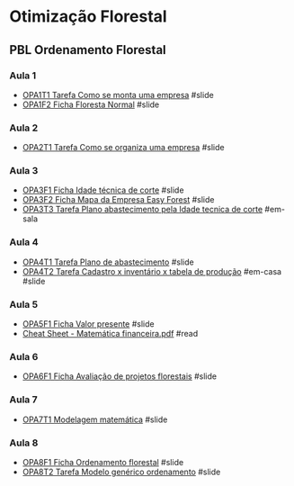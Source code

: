 # Otimização Florestal

## PBL Ordenamento Florestal

### Aula 1

- [OPA1T1 Tarefa Como se monta uma empresa](https://htmlpreview.github.io/?https://github.com/Gorgens/otimizacao/blob/main/pbl%20ordenamento/OPA1T1%20Tarefa%20Como%20se%20monta%20uma%20empresa/index.html) #slide
- [OPA1F2 Ficha Floresta Normal](https://htmlpreview.github.io/?https://github.com/Gorgens/otimizacao/blob/main/pbl%20ordenamento/OPA1F2%20Ficha%20Floresta%20Normal/index.html) #slide

### Aula 2

- [OPA2T1 Tarefa Como se organiza uma empresa](https://htmlpreview.github.io/?https://github.com/Gorgens/otimizacao/blob/main/pbl%20ordenamento/OPA2T1%20Tarefa%20Como%20se%20organiza%20uma%20empresa/index.html) #slide

### Aula 3

- [OPA3F1 Ficha Idade técnica de corte](https://htmlpreview.github.io/?https://github.com/Gorgens/otimizacao/blob/main/pbl%20ordenamento/OPA3F1%20Ficha%20Idade%20tecnica%20de%20corte/index.html) #slide
- [OPA3F2 Ficha Mapa da Empresa Easy Forest](https://htmlpreview.github.io/?https://github.com/Gorgens/otimizacao/blob/main/pbl%20ordenamento/OPA3F2%20Ficha%20Mapa%20da%20Empresa%20Easy%20Forest/index.html) #slide
- [OPA3T3 Tarefa Plano abastecimento pela Idade tecnica de corte](https://htmlpreview.github.io/?https://github.com/Gorgens/otimizacao/blob/main/pbl%20ordenamento/OPA3T3%20Tarefa%20Plano%20abastecimento%20pela%20Idade%20tecnica%20de%20corte/index.html) #em-sala 

### Aula 4
- [OPA4T1 Tarefa Plano de abastecimento](https://htmlpreview.github.io/?https://github.com/Gorgens/otimizacao/blob/main/pbl%20ordenamento/OPA4T1%20Tarefa%20Plano%20de%20abastecimento/index.html) #slide
- [OPA4T2  Tarefa Cadastro x inventário x tabela de produção](https://htmlpreview.github.io/?https://github.com/Gorgens/otimizacao/blob/main/pbl%20ordenamento/OPA4T2%20%20Tarefa%20Cadastro%20x%20inventario%20x%20tabela%20de%20producao/index.html) #em-casa  #slide

### Aula 5
- [OPA5F1 Ficha Valor presente](https://htmlpreview.github.io/?https://github.com/Gorgens/otimizacao/blob/main/pbl%20ordenamento/OPA5F1%20Ficha%20Valor%20presente/index.html) #slide
- [Cheat Sheet - Matemática financeira.pdf](https://github.com/Gorgens/otimizacao/blob/main/pbl%20ordenamento/OPA6F1%20Ficha%20Avaliacao%20de%20projetos%20florestais/Cheat%20Sheet%20-%20Matematica%20financeira.pdf) #read 

### Aula 6
- [OPA6F1 Ficha Avaliação de projetos florestais](https://htmlpreview.github.io/?https://github.com/Gorgens/otimizacao/blob/main/pbl%20ordenamento/OPA6F1%20Ficha%20Avaliacao%20de%20projetos%20florestais/index.html) #slide 

### Aula 7
- [OPA7T1 Modelagem matemática](https://htmlpreview.github.io/?https://github.com/Gorgens/otimizacao/blob/main/pbl%20ordenamento/OPA7T1%20Tarefa%20Modelagem%20matematica/index.html) #slide 

### Aula 8
- [OPA8F1 Ficha Ordenamento florestal](https://htmlpreview.github.io/?https://github.com/Gorgens/otimizacao/blob/main/pbl%20ordenamento/OPA8F1%20Ficha%20Ordenamento%20florestal/index.html) #slide 
- [OPA8T2 Tarefa Modelo genérico ordenamento](https://htmlpreview.github.io/?https://github.com/Gorgens/otimizacao/blob/main/pbl%20ordenamento/OPA8T2%Tarefa%20Modelo%20generico%20ordenamento/index.html) #slide